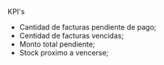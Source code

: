KPI's

- Cantidad de facturas pendiente de pago;
- Centidad de facturas vencidas;
- Monto total pendiente;
- Stock proximo a vencerse;